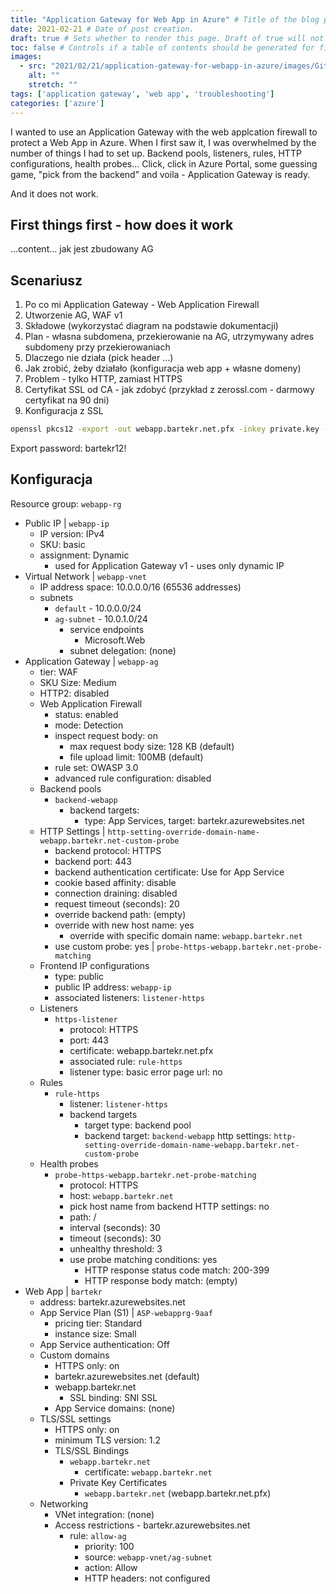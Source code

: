 ```yaml
---
title: "Application Gateway for Web App in Azure" # Title of the blog post.
date: 2021-02-21 # Date of post creation.
draft: true # Sets whether to render this page. Draft of true will not be rendered.
toc: false # Controls if a table of contents should be generated for first-level links automatically.
images:
  - src: "2021/02/21/application-gateway-for-webapp-in-azure/images/GitHubPages.png"
    alt: ""
    stretch: ""
tags: ['application gateway', 'web app', 'troubleshooting']
categories: ['azure']
---
```


I wanted to use an Application Gateway with the web applcation firewall to protect a Web App in Azure. When I first saw it, I was overwhelmed by the number of things I had to set up. Backend pools, listeners, rules, HTTP configurations, health probes... Click, click in Azure Portal, some guessing game, "pick from the backend" and voila - Application Gateway is ready.

And it does not work.

## First things first - how does it work

...content... jak jest zbudowany AG

## Scenariusz

1. Po co mi Application Gateway - Web Application Firewall
2. Utworzenie AG, WAF v1
3. Składowe (wykorzystać diagram na podstawie dokumentacji)
4. Plan - własna subdomena, przekierowanie na AG, utrzymywany adres subdomeny przy przekierowaniach
5. Dlaczego nie działa (pick header ...)
6. Jak zrobić, żeby działało (konfiguracja web app + własne domeny)
7. Problem - tylko HTTP, zamiast HTTPS
8. Certyfikat SSL od CA - jak zdobyć (przykład z zerossl.com - darmowy certyfikat na 90 dni)
9. Konfiguracja z SSL

```cmd
openssl pkcs12 -export -out webapp.bartekr.net.pfx -inkey private.key -in certificate.crt
```

Export password: bartekr12!

## Konfiguracja

Resource group: `webapp-rg`

- Public IP | `webapp-ip`
  - IP version: IPv4
  - SKU: basic
  - assignment: Dynamic
    - used for Application Gateway v1 - uses only dynamic IP
- Virtual Network | `webapp-vnet`
  - IP address space: 10.0.0.0/16 (65536 addresses)
  - subnets
    - `default` - 10.0.0.0/24
    - `ag-subnet` - 10.0.1.0/24
      - service endpoints
        - Microsoft.Web
      - subnet delegation: (none)
- Application Gateway | `webapp-ag`
  - tier: WAF
  - SKU Size: Medium
  - HTTP2: disabled
  - Web Application Firewall
    - status: enabled
    - mode: Detection
    - inspect request body: on
      - max request body size: 128 KB (default)
      - file upload limit: 100MB (default)
    - rule set: OWASP 3.0
    - advanced rule configuration: disabled
  - Backend pools
    - `backend-webapp`
      - backend targets:
        - type: App Services, target: bartekr.azurewebsites.net
  - HTTP Settings | `http-setting-override-domain-name-webapp.bartekr.net-custom-probe`
    - backend protocol: HTTPS
    - backend port: 443
    - backend authentication certificate: Use for App Service
    - cookie based affinity: disable
    - connection draining: disabled
    - request timeout (seconds): 20
    - override backend path: (empty)
    - override with new host name: yes
      - override with specific domain name: `webapp.bartekr.net`
    - use custom probe: yes | `probe-https-webapp.bartekr.net-probe-matching`
  - Frontend IP configurations
    - type: public
    - public IP address: `webapp-ip`
    - associated listeners: `listener-https`
  - Listeners
    - `https-listener`
      - protocol: HTTPS
      - port: 443
      - certificate: webapp.bartekr.net.pfx
      - associated rule: `rule-https`
      - listener type: basic
      error page url: no
  - Rules
    - `rule-https`
      - listener: `listener-https`
      - backend targets
        - target type: backend pool
        - backend target: `backend-webapp`
        http settings: `http-setting-override-domain-name-webapp.bartekr.net-custom-probe`
  - Health probes
    - `probe-https-webapp.bartekr.net-probe-matching`
      - protocol: HTTPS
      - host: `webapp.bartekr.net`
      - pick host name from backend HTTP settings: no
      - path: /
      - interval (seconds): 30
      - timeout (seconds): 30
      - unhealthy threshold: 3
      - use probe matching conditions: yes
        - HTTP response status code match: 200-399
        - HTTP response body match: (empty)
- Web App | `bartekr`
  - address: bartekr.azurewebsites.net
  - App Service Plan (S1) | `ASP-webapprg-9aaf`
    - pricing tier: Standard
    - instance size: Small
  - App Service authentication: Off
  - Custom domains
    - HTTPS only: on
    - bartekr.azurewebsites.net (default)
    - webapp.bartekr.net
      - SSL binding: SNI SSL
    - App Service domains: (none)
  - TLS/SSL settings
    - HTTPS only: on
    - minimum TLS version: 1.2
    - TLS/SSL Bindings
      - `webapp.bartekr.net`
        - certificate: `webapp.bartekr.net`
      - Private Key Certificates
        - `webapp.bartekr.net` (webapp.bartekr.net.pfx)
  - Networking
    - VNet integration: (none)
    - Access restrictions - bartekr.azurewebsites.net
      - rule: `allow-ag`
        - priority: 100
        - source: `webapp-vnet/ag-subnet`
        - action: Allow
        - HTTP headers: not configured
